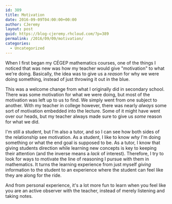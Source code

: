 ```yaml
---
id: 389
title: Motivation
date: 2016-09-09T04:00:00+00:00
author: CJeremy
layout: post
guid: https://blog-cjeremy.rhcloud.com/?p=389
permalink: /2016/09/09/motivation/
categories:
  - Uncategorized
---
```

When I first began my CÉGEP mathematics courses, one of the things I noticed that was new was how my teacher would give "motivation" to what we're doing. Basically, the idea was to give us a _reason_ for why we were doing something, instead of just throwing it out in the blue.

This was a welcome change from what I originally did in secondary school. There was some motivation for what we were doing, but most of the motivation was left up to us to find. We simply went from one subject to another. With my teacher in college however, there was nearly _always_ some sort of motivation embedded into the lecture. Some of it might have went over our heads, but my teacher always made sure to give us _some_ reason for what we did.

I'm still a student, but I'm also a tutor, and so I can see how both sides of the relationship see motivation. As a student, I like to know _why_ I'm doing something or what the end goal is supposed to be. As a tutor, I know that giving students direction while learning new concepts is key to keeping their attention (and the inverse means a _lack_ of interest). Therefore, I try to look for ways to motivate the line of reasoning I pursue with them in mathematics. It turns the learning experience from just myself _giving_ information to the student to an experience where the student can feel like they are along for the ride.

And from personal experience, it's a lot more fun to learn when you feel like you are an active observer with the teacher, instead of merely listening and taking notes.